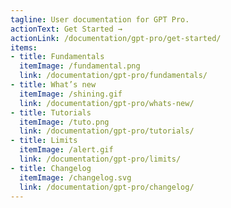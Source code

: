 ```yaml
---
tagline: User documentation for GPT Pro.
actionText: Get Started →
actionLink: /documentation/gpt-pro/get-started/
items:
- title: Fundamentals​
  itemImage: /fundamental.png
  link: /documentation/gpt-pro/fundamentals/
- title: What’s new
  itemImage: /shining.gif
  link: /documentation/gpt-pro/whats-new/
- title: Tutorials
  itemImage: /tuto.png
  link: /documentation/gpt-pro/tutorials/
- title: Limits
  itemImage: /alert.gif
  link: /documentation/gpt-pro/limits/
- title: Changelog
  itemImage: /changelog.svg
  link: /documentation/gpt-pro/changelog/
---
```


<Overview />